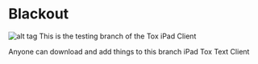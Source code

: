 Blackout
========
![alt tag](https://camo.githubusercontent.com/55710c73644d51a1cd4f0c2291f4746ad766d40c/68747470733a2f2f7261772e6769746875622e636f6d2f6972756e67656e746f6f2f746f78636f72652f6d61737465722f6f746865722f746f782e706e67) 
This is the testing branch of the Tox iPad Client

Anyone can download and add things to this branch
iPad Tox Text Client
